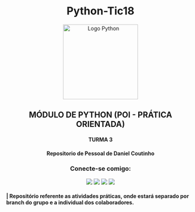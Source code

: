 <h1 align="center">Python-Tic18</h1>


<div align="center">
  <img src="https://raw.githubusercontent.com/jmnote/z-icons/master/svg/python.svg" alt="Logo Python" width="200">
</div>


<h2 align="center">MÓDULO DE PYTHON (POI - PRÁTICA ORIENTADA)</h2>
<h4 align="center">TURMA 3</h4>
<h4 align="center">Repositorio de Pessoal de Daniel Coutinho</h4>

<h3 align="center">Conecte-se comigo:</h3>
<div align="center">
  <a href="https://instagram.com/daniel.c.neto" target="_blank"><img src="https://img.shields.io/badge/-Instagram-%23E4405F?style=for-the-badge&logo=instagram&logoColor=white" target="_blank"></a>
  <a href = "danielcoutinhoneto@gmail.com"><img src="https://img.shields.io/badge/-Gmail-%23333?style=for-the-badge&logo=gmail&logoColor=white" target="_blank"></a>
  <a href = "https://api.whatsapp.com/send?phone=55071991095725"><img src="https://img.shields.io/badge/WhatsApp-25D366?style=for-the-badge&logo=whatsapp&logoColor=white" target="_blank"></a>
  <a href="https://br.linkedin.com/in/daniel-coutinho-neto" target="_blank"><img src="https://img.shields.io/badge/-LinkedIn-%230077B5?style=for-the-badge&logo=linkedin&logoColor=white" target="_blank"></a> 
</div>
 
#### | Repositório referente as atividades práticas, onde estará separado por branch do grupo e a individual dos colaboradores. 

